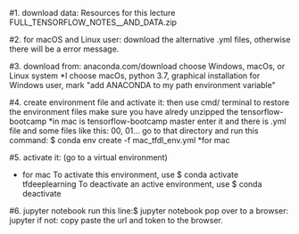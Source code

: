#1. download data:
Resources for this lecture
FULL_TENSORFLOW_NOTES__AND_DATA.zip

#2. for macOS and Linux user: download the alternative .yml files,
otherwise there will be a error message.

#3. download from: anaconda.com/download
choose Windows, macOs, or Linux system
*I choose macOs, python 3.7, graphical installation
for Windows user, mark "add ANACONDA to my path environment variable"

#4. create environment file and activate it:
then use cmd/ terminal to restore the environment files
make sure you have alredy unzipped the tensorflow-bootcamp
*in mac is tensorflow-bootcamp master
enter it and there is .yml file and some files like this: 00, 01...
go to that directory and run this command:
$ conda env create -f mac_tfdl_env.yml 
*for mac

#5. activate it: (go to a virtual environment)
* for mac
To activate this environment, use
    $ conda activate tfdeeplearning
To deactivate an active environment, use
    $ conda deactivate

#6. jupyter notebook
run this line:$ jupyter notebook
pop over to a browser: jupyter
if not: copy paste the url and token to the browser.
